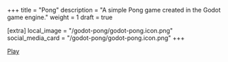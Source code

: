 +++
title = "Pong"
description = "A simple Pong game created in the Godot game engine."
weight = 1
draft = true

[extra]
local_image = "/godot-pong/godot-pong.icon.png"
social_media_card = "/godot-pong/godot-pong.icon.png"
+++

[Play](/godot-pong/godot-pong.html)